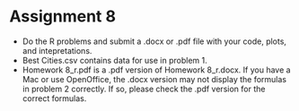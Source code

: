 # Assignment 8

* Do the R problems and submit a .docx or .pdf file with your code, plots, and intepretations.
* Best Cities.csv contains data for use in problem 1.
* Homework 8_r.pdf is a .pdf version of Homework 8_r.docx.  If you have a Mac or use OpenOffice, the .docx version may not display the formulas in problem 2 correctly.  If so, please check the .pdf version for the correct formulas.
